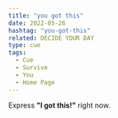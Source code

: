 ```yaml
---
title: "you got this"
date: 2022-05-26
hashtag: "you-got-this"
related: DECIDE YOUR DAY
type: cue
tags:
  - Cue
  - Survive
  - You
  - Home Page
---
```


Express **"I got this!"** right now.